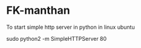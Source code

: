 # FK-manthan

To start simple http server in python in linux ubuntu

sudo python2 -m SimpleHTTPServer 80
